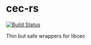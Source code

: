 # cec-rs

[![Build Status](https://www.travis-ci.org/ssalonen/cec-rs.svg?branch=master)](https://www.travis-ci.org/ssalonen/cec-rs)

Thin but safe wrappers for libcec